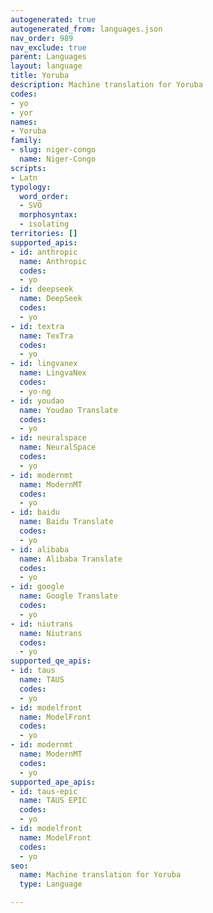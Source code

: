 ```yaml
---
autogenerated: true
autogenerated_from: languages.json
nav_order: 989
nav_exclude: true
parent: Languages
layout: language
title: Yoruba
description: Machine translation for Yoruba
codes:
- yo
- yor
names:
- Yoruba
family:
- slug: niger-congo
  name: Niger-Congo
scripts:
- Latn
typology:
  word_order:
  - SVO
  morphosyntax:
  - isolating
territories: []
supported_apis:
- id: anthropic
  name: Anthropic
  codes:
  - yo
- id: deepseek
  name: DeepSeek
  codes:
  - yo
- id: textra
  name: TexTra
  codes:
  - yo
- id: lingvanex
  name: LingvaNex
  codes:
  - yo-ng
- id: youdao
  name: Youdao Translate
  codes:
  - yo
- id: neuralspace
  name: NeuralSpace
  codes:
  - yo
- id: modernmt
  name: ModernMT
  codes:
  - yo
- id: baidu
  name: Baidu Translate
  codes:
  - yo
- id: alibaba
  name: Alibaba Translate
  codes:
  - yo
- id: google
  name: Google Translate
  codes:
  - yo
- id: niutrans
  name: Niutrans
  codes:
  - yo
supported_qe_apis:
- id: taus
  name: TAUS
  codes:
  - yo
- id: modelfront
  name: ModelFront
  codes:
  - yo
- id: modernmt
  name: ModernMT
  codes:
  - yo
supported_ape_apis:
- id: taus-epic
  name: TAUS EPIC
  codes:
  - yo
- id: modelfront
  name: ModelFront
  codes:
  - yo
seo:
  name: Machine translation for Yoruba
  type: Language

---
```


